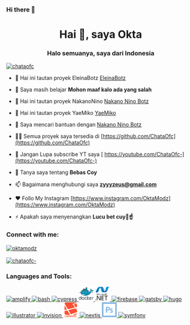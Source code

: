 ### Hi there 👋

<h1 align="center">Hai 👋, saya Okta</h1>

<h3 align="center">Halo semuanya, saya dari Indonesia</h3>

<p align="left"> <a href= "https://github.com/ryo-ma/github-profile-trophy"><img src="https://github-profile-trophy.vercel.app/?username=chataofc" alt="chataofc" / ></a> </p>

- 🤖 Hai ini tautan proyek EleinaBotz [EleinaBotz](https://github.com/ChataOfc/EleinaBotzV3)

- 🌱 Saya masih belajar **Mohon maaf kalo ada yang salah**

- 🤖 Hai ini tautan proyek NakanoNino [Nakano Nino Botz](https://github.com/ChataOfc/NakanoNino)

- 🤖 Hai ini tautan proyek YaeMiko [YaeMiko](https://github.com/ChataOfc/YaeMiko)

- 🤝 Saya mencari bantuan dengan [Nakano Nino Botz](https://github.com/ChataOfc/NakanoNino)

- 👨‍💻 Semua proyek saya tersedia di [https://github.com/ChataOfc](https://github.com/ChataOfc)

- 📝 Jangan Lupa subscribe YT saya [ https://youtube.com/ChataOfc-](https://youtube.com/ChataOfc-)

- 💬 Tanya saya tentang **Bebas Coy**

- 📫 Bagaimana menghubungi saya **zyyyzeus@gmail.com**

- ❤️ Follo My Instagram [https://www.instagram.com/OktaModz](https://www.instagram.com/OktaModz)

- ⚡ Apakah saya menyenangkan **Lucu bet cuy🗿☝️**

<h3 align="left">Connect with me:</h3>

<p align="left">

<a href="https://instagram.com/oktamodz" target="blank"><img align="center" src="https://raw.githubusercontent.com/rahuldkjain/github-profile-readme-generator/master/src/images/icons/Social/instagram.svg" alt="oktamodz" height="30" width="40" /></a>

<a href="https://www.youtube.com/c/chataofc-" target="blank"><img align="center" src="https://raw.githubusercontent.com/rahuldkjain/github-profile-readme-generator/master/src/images/icons/Social/youtube.svg" alt="chataofc-" height="30" width="40" /></a>

</p>

<h3 align="left">Languages and Tools:</h3>

<p align="left"> <a href="https://aws.amazon.com/amplify/" target="_blank" rel="noreferrer"> <img src="https://docs.amplify.aws/assets/logo-dark.svg" alt="amplify" width="40" height="40"/> </a> <a href="https://www.gnu.org/software/bash/" target="_blank" rel="noreferrer"> <img src="https://www.vectorlogo.zone/logos/gnu_bash/gnu_bash-icon.svg" alt="bash" width="40" height="40"/> </a> <a href="https://www.cypress.io" target="_blank" rel="noreferrer"> <img src="https://raw.githubusercontent.com/simple-icons/simple-icons/6e46ec1fc23b60c8fd0d2f2ff46db82e16dbd75f/icons/cypress.svg" alt="cypress" width="40" height="40"/> </a> <a href="https://www.docker.com/" target="_blank" rel="noreferrer"> <img src="https://raw.githubusercontent.com/devicons/devicon/master/icons/docker/docker-original-wordmark.svg" alt="docker" width="40" height="40"/> </a> <a href="https://dotnet.microsoft.com/" target="_blank" rel="noreferrer"> <img src="https://raw.githubusercontent.com/devicons/devicon/master/icons/dot-net/dot-net-original-wordmark.svg" alt="dotnet" width="40" height="40"/> </a> <a href="https://firebase.google.com/" target="_blank" rel="noreferrer"> <img src="https://www.vectorlogo.zone/logos/firebase/firebase-icon.svg" alt="firebase" width="40" height="40"/> </a> <a href="https://www.gatsbyjs.com/" target="_blank" rel="noreferrer"> <img src="https://www.vectorlogo.zone/logos/gatsbyjs/gatsbyjs-icon.svg" alt="gatsby" width="40" height="40"/> </a> <a href="https://gohugo.io/" target="_blank" rel="noreferrer"> <img src="https://api.iconify.design/logos-hugo.svg" alt="hugo" width="40" height="40"/> </a> <a href="https://www.adobe.com/in/products/illustrator.html" target="_blank" rel="noreferrer"> <img src="https://www.vectorlogo.zone/logos/adobe_illustrator/adobe_illustrator-icon.svg" alt="illustrator" width="40" height="40"/> </a> <a href="https://www.invisionapp.com/" target="_blank" rel="noreferrer"> <img src="https://www.vectorlogo.zone/logos/invisionapp/invisionapp-icon.svg" alt="invision" width="40" height="40"/> </a> <a href="https://laravel.com/" target="_blank" rel="noreferrer"> <img src="https://raw.githubusercontent.com/devicons/devicon/master/icons/laravel/laravel-plain-wordmark.svg" alt="laravel" width="40" height="40"/> </a> <a href="https://nextjs.org/" target="_blank" rel="noreferrer"> <img src="https://cdn.worldvectorlogo.com/logos/nextjs-2.svg" alt="nextjs" width="40" height="40"/> </a> <a href="https://www.photoshop.com/en" target="_blank" rel="noreferrer"> <img src="https://raw.githubusercontent.com/devicons/devicon/master/icons/photoshop/photoshop-line.svg" alt="photoshop" width="40" height="40"/> </a> <a href="https://symfony.com" target="_blank" rel="noreferrer"> <img src="https://symfony.com/logos/symfony_black_03.svg" alt="symfony" width="40" height="40"/> </a> </p>
